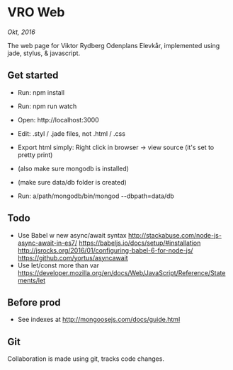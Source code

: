 # VRO Web
*Okt, 2016*

The web page for Viktor Rydberg Odenplans Elevkår, implemented using jade, stylus, & javascript.


## Get started

- Run: npm install
- Run: npm run watch
- Open: http://localhost:3000
- Edit: .styl / .jade files, not .html / .css
- Export html simply: Right click in browser -> view source (it's set to pretty print)

- (also make sure mongodb is installed)
- (make sure data/db folder is created)
- Run: a/path/mongodb/bin/mongod --dbpath=data/db


## Todo

- Use Babel w new async/await syntax
	http://stackabuse.com/node-js-async-await-in-es7/
	https://babeljs.io/docs/setup/#installation
	http://jsrocks.org/2016/01/configuring-babel-6-for-node-js/
	https://github.com/yortus/asyncawait
- Use let/const more than var
	https://developer.mozilla.org/en/docs/Web/JavaScript/Reference/Statements/let


## Before prod

- See indexes at http://mongoosejs.com/docs/guide.html


## Git

Collaboration is made using git, tracks code changes.